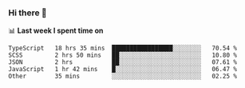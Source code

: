 ### Hi there 👋

<!--
**DBvc/DBvc** is a ✨ _special_ ✨ repository because its `README.md` (this file) appears on your GitHub profile.

Here are some ideas to get you started:

- 🔭 I’m currently working on ...
- 🌱 I’m currently learning ...
- 👯 I’m looking to collaborate on ...
- 🤔 I’m looking for help with ...
- 💬 Ask me about ...
- 📫 How to reach me: ...
- 😄 Pronouns: ...
- ⚡ Fun fact: ...
-->

📊 **Last week I spent time on**
<!--START_SECTION:waka-->
```text
TypeScript   18 hrs 35 mins  █████████████████░░░░░░░░   70.54 % 
SCSS         2 hrs 50 mins   ██░░░░░░░░░░░░░░░░░░░░░░░   10.80 % 
JSON         2 hrs           ██░░░░░░░░░░░░░░░░░░░░░░░   07.61 % 
JavaScript   1 hr 42 mins    █░░░░░░░░░░░░░░░░░░░░░░░░   06.47 % 
Other        35 mins         ░░░░░░░░░░░░░░░░░░░░░░░░░   02.25 %
```
<!--END_SECTION:waka-->
